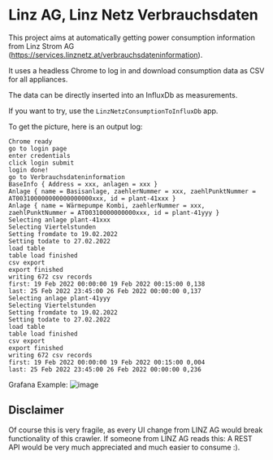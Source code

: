# Linz AG, Linz Netz Verbrauchsdaten

This project aims at automatically getting power consumption information from Linz Strom AG (https://services.linznetz.at/verbrauchsdateninformation).

It uses a headless Chrome to log in and download consumption data as CSV for all appliances.

The data can be directly inserted into an InfluxDb as measurements.

If you want to try, use the `LinzNetzConsumptionToInfluxDb` app.

To get the picture, here is an output log:
```
Chrome ready
go to login page
enter credentials
click login submit
login done!
go to Verbrauchsdateninformation
BaseInfo { Address = xxx, anlagen = xxx }
Anlage { name = Basisanlage, zaehlerNummer = xxx, zaehlPunktNummer = AT003100000000000000000xxx, id = plant-41xxx }
Anlage { name = Wärmepumpe Kombi, zaehlerNummer = xxx, zaehlPunktNummer = AT00310000000000xxx, id = plant-41yyy }
Selecting anlage plant-41xxx
Selecting Viertelstunden
Setting fromdate to 19.02.2022
Setting todate to 27.02.2022
load table
table load finished
csv export
export finished
writing 672 csv records
first: 19 Feb 2022 00:00:00 19 Feb 2022 00:15:00 0,138
last: 25 Feb 2022 23:45:00 26 Feb 2022 00:00:00 0,137
Selecting anlage plant-41yyy
Selecting Viertelstunden
Setting fromdate to 19.02.2022
Setting todate to 27.02.2022
load table
table load finished
csv export
export finished
writing 672 csv records
first: 19 Feb 2022 00:00:00 19 Feb 2022 00:15:00 0,004
last: 25 Feb 2022 23:45:00 26 Feb 2022 00:00:00 0,236
```

Grafana Example:
![image](https://user-images.githubusercontent.com/10918780/155862787-4891b856-121e-4694-b148-9c169c0c2a34.png)

## Disclaimer

Of course this is very fragile, as every UI change from LINZ AG would break functionality of this crawler. If someone from LINZ AG reads this: A REST API would be very much appreciated and much easier to consume :).
